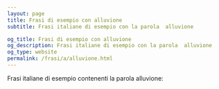 ```yaml
---
layout: page
title: Frasi di esempio con alluvione 
subtitle: Frasi italiane di esempio con la parola  alluvione

og_title: Frasi di esempio con alluvione 
og_description: Frasi italiane di esempio con la parola  alluvione
og_type: website
permalink: /frasi/a/alluvione.html
---
```


Frasi italiane di esempio contenenti la parola alluvione:


